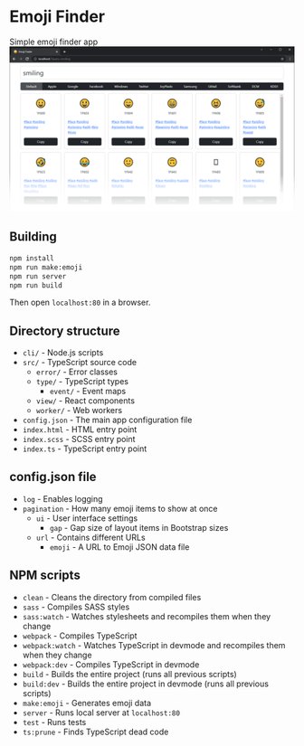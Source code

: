 # Emoji Finder
Simple emoji finder app
![](asset/finder.png)

## Building
```
npm install
npm run make:emoji
npm run server
npm run build
```
Then open `localhost:80` in a browser.

## Directory structure
- `cli/` - Node.js scripts
- `src/` - TypeScript source code
	- `error/` - Error classes
	- `type/` - TypeScript types
		- `event/` - Event maps
	- `view/` - React components
	- `worker/` - Web workers
- `config.json` - The main app configuration file
- `index.html` - HTML entry point
- `index.scss` - SCSS entry point
- `index.ts` - TypeScript entry point

## config.json file
- `log` - Enables logging
- `pagination` - How many emoji items to show at once
	- `ui` - User interface settings
		- `gap` - Gap size of layout items in Bootstrap sizes
	- `url` - Contains different URLs
		- `emoji` - A URL to Emoji JSON data file

## NPM scripts
- `clean` - Cleans the directory from compiled files
- `sass` - Compiles SASS styles
- `sass:watch` - Watches stylesheets and recompiles them when they change
- `webpack` - Compiles TypeScript
- `webpack:watch` - Watches TypeScript in devmode and recompiles them when they change
- `webpack:dev` - Compiles TypeScript in devmode
- `build` - Builds the entire project (runs all previous scripts)
- `build:dev` - Builds the entire project in devmode (runs all previous scripts)
- `make:emoji` - Generates emoji data
- `server` - Runs local server at `localhost:80`
- `test` - Runs tests
- `ts:prune` - Finds TypeScript dead code
